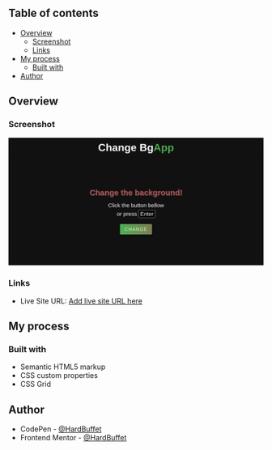 ## Table of contents

- [Overview](#overview)
  - [Screenshot](#screenshot)
  - [Links](#links)
- [My process](#my-process)
  - [Built with](#built-with)
- [Author](#author)

## Overview

### Screenshot

![](img/final-project-desktop.png)

### Links

- Live Site URL: [Add live site URL here](https://hardbuffet.github.io/change-bg-app/)

## My process

### Built with

- Semantic HTML5 markup
- CSS custom properties
- CSS Grid

## Author

- CodePen - [@HardBuffet](https://codepen.io/HardBuffet)
- Frontend Mentor - [@HardBuffet](https://www.frontendmentor.io/profile/HardBuffet)
